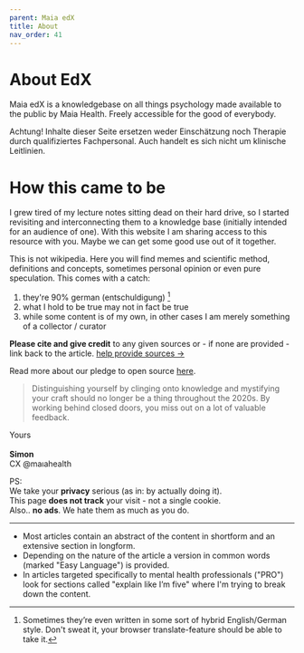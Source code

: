 ```yaml
---
parent: Maia edX
title: About
nav_order: 41
---
```


# About EdX
Maia edX is a knowledgebase on all things psychology made available to the public by Maia Health.
Freely accessible for the good of everybody.

<div class="code-example" markdown="1">
Achtung! Inhalte dieser Seite ersetzen weder Einschätzung noch Therapie durch qualifiziertes Fachpersonal. Auch handelt es sich nicht um klinische Leitlinien.
</div>

# How this came to be
I grew tired of my lecture notes sitting dead on their hard drive, so I started revisiting and interconnecting them to a knowledge base (initially intended for an audience of one). With this website I am sharing access to this resource with you. Maybe we can get some good use out of it together.

This is not wikipedia. Here you will find memes and scientific method, definitions and concepts, sometimes personal opinion or even pure speculation. This comes with a catch:<br>
1. they're 90% german (entschuldigung) [^1]
2. what I hold to be true may not in fact be true
3. while some content is of my own, in other cases I am merely something of a collector / curator

[^1]: Sometimes they’re even written in some sort of hybrid English/German style. Don't sweat it, your browser translate-feature should be able to take it.

**Please cite and give credit** to any given sources or - if none are provided - link back to the article.  [help provide sources →](/feedback)
<br>

Read more about our pledge to open source [here](/pledge#to-open-source).

> Distinguishing yourself by clinging onto knowledge and mystifying your craft should no longer be a thing throughout the 2020s.
> By working behind closed doors, you miss out on a lot of valuable feedback.

Yours <br><br>
**Simon** <br>
CX @maıahealth

PS: <br>
We take your **privacy** serious (as in: by actually doing it). <br>
This page **does not track** your visit - not a single cookie. <br>
Also.. **no ads**. We hate them as much as you do.

---

- Most articles contain an abstract of the content in shortform and an extensive section in longform.
- Depending on the nature of the article a version in common words (marked "Easy Language") is provided.
- In articles targeted specifically to mental health professionals ("PRO") look for sections called "explain like I’m five" where I'm trying to break down the content.